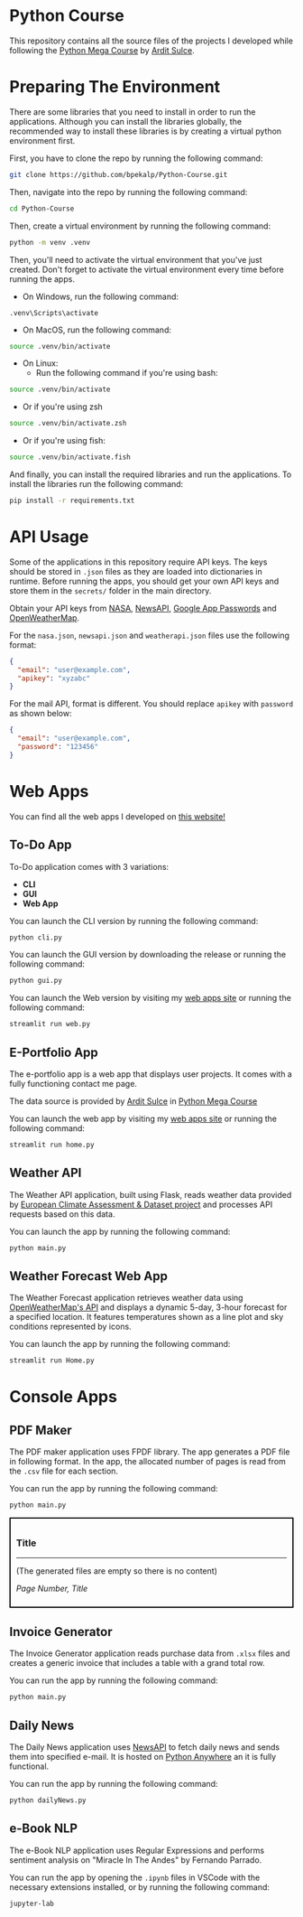 # Python Course

This repository contains all the source files of the projects I developed while following the [Python Mega Course](https://www.udemy.com/course/the-python-mega-course) by [Ardit Sulce](https://www.linkedin.com/in/arditsulce).

# Preparing The Environment

There are some libraries that you need to install in order to run the applications. Although you can install the libraries globally, the recommended way to install these libraries is by creating a virtual python environment first.

First, you have to clone the repo by running the following command:

```bash
git clone https://github.com/bpekalp/Python-Course.git
```

Then, navigate into the repo by running the following command:

```bash
cd Python-Course
```

Then, create a virtual environment by running the following command:

```bash
python -m venv .venv
```

Then, you'll need to activate the virtual environment that you've just created. Don't forget to activate the virtual environment every time before running the apps.

- On Windows, run the following command:

```shell
.venv\Scripts\activate
```

- On MacOS, run the following command:

```bash
source .venv/bin/activate
```

- On Linux:
  - Run the following command if you're using bash:

```bash
source .venv/bin/activate
```

- Or if you're using zsh

```bash
source .venv/bin/activate.zsh
```

- Or if you're using fish:

```bash
source .venv/bin/activate.fish
```

And finally, you can install the required libraries and run the applications. To install the libraries run the following command:

```bash
pip install -r requirements.txt
```

# API Usage

Some of the applications in this repository require API keys. The keys should be stored in `.json` files as they are loaded into dictionaries in runtime. Before running the apps, you should get your own API keys and store them in the `secrets/` folder in the main directory.

Obtain your API keys from [NASA](https://api.nasa.gov/), [NewsAPI](https://newsapi.org/), [Google App Passwords](https://myaccount.google.com/apppasswords) and [OpenWeatherMap](https://openweathermap.org/api).

For the `nasa.json`, `newsapi.json` and `weatherapi.json` files use the following format:

```json
{
  "email": "user@example.com",
  "apikey": "xyzabc"
}
```

For the mail API, format is different. You should replace `apikey` with `password` as shown below:

```json
{
  "email": "user@example.com",
  "password": "123456"
}
```

# Web Apps

You can find all the web apps I developed on [this website!](https://gbp-py-webapps.streamlit.app/)

## To-Do App

To-Do application comes with 3 variations:

- **CLI**
- **GUI**
- **Web App**

You can launch the CLI version by running the following command:

```bash
python cli.py
```

You can launch the GUI version by downloading the release or running the following command:

```bash
python gui.py
```

You can launch the Web version by visiting my [web apps site](https://gbp-py-webapps.streamlit.app/) or running the following command:

```bash
streamlit run web.py
```

## E-Portfolio App

The e-portfolio app is a web app that displays user projects. It comes with a fully functioning contact me page.

The data source is provided by [Ardit Sulce](https://www.linkedin.com/in/arditsulce) in [Python Mega Course](https://www.udemy.com/course/the-python-mega-course)

You can launch the web app by visiting my [web apps site](https://gbp-py-webapps.streamlit.app/) or running the following command:

```bash
streamlit run home.py
```

## Weather API

The Weather API application, built using Flask, reads weather data provided by [European Climate Assessment & Dataset project](https://www.ecad.eu/) and processes API requests based on this data.

You can launch the app by running the following command:

```bash
python main.py
```

## Weather Forecast Web App

The Weather Forecast application retrieves weather data using [OpenWeatherMap's API](https://openweathermap.org/api) and displays a dynamic 5-day, 3-hour forecast for a specified location. It features temperatures shown as a line plot and sky conditions represented by icons.

You can launch the app by running the following command:

```bash
streamlit run Home.py
```

# Console Apps

## PDF Maker

The PDF maker application uses FPDF library. The app generates a PDF file in following format. In the app, the allocated number of pages is read from the `.csv` file for each section.

You can run the app by running the following command:

```bash
python main.py
```

<div style="border: 2px solid black; padding: 10px;">
<h3>Title</h3>

---

(The generated files are empty so there is no content)

_Page Number, Title_

</div>

## Invoice Generator

The Invoice Generator application reads purchase data from `.xlsx` files and creates a generic invoice that includes a table with a grand total row.

You can run the app by running the following command:

```bash
python main.py
```

## Daily News

The Daily News application uses [NewsAPI](newsapi.org) to fetch daily news and sends them into specified e-mail. It is hosted on [Python Anywhere](pythonanywhere.com) an it is fully functional.

You can run the app by running the following command:

```bash
python dailyNews.py
```

## e-Book NLP

The e-Book NLP application uses Regular Expressions and performs sentiment analysis on "Miracle In The Andes" by Fernando Parrado.

You can run the app by opening the `.ipynb` files in VSCode with the necessary extensions installed, or by running the following command:

```bash
jupyter-lab
```
